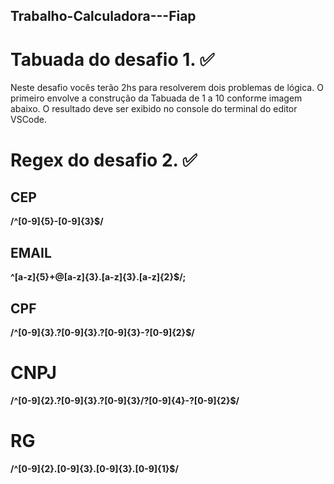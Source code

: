 ## Trabalho-Calculadora---Fiap

# Tabuada do desafio 1. ✅

Neste desafio vocês terão 2hs para resolverem dois problemas de lógica.
O primeiro envolve a construção da Tabuada de 1 a 10 conforme imagem abaixo. O resultado deve ser exibido no console do terminal do editor VSCode.

# Regex do desafio 2. ✅



## CEP



**/^[0-9]{5}\-[0-9]{3}$/**



## EMAIL



**^[a-z]{5}+@[a-z]{3}\.[a-z]{3}\.[a-z]{2}$/;**



## CPF



**/^[0-9]{3}\.?[0-9]{3}\.?[0-9]{3}\-?[0-9]{2}$/**



# CNPJ



**/^[0-9]{2}\.?[0-9]{3}\.?[0-9]{3}\/?[0-9]{4}\-?[0-9]{2}$/**



# RG



**/^[0-9]{2}\.[0-9]{3}\.[0-9]{3}\.[0-9]{1}$/**
